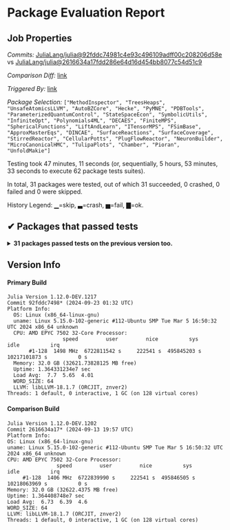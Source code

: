 # Package Evaluation Report

## Job Properties

*Commits:* [JuliaLang/julia@92fddc74981c4e93c496109adff00c208206d58e](https://github.com/JuliaLang/julia/commit/92fddc74981c4e93c496109adff00c208206d58e) vs [JuliaLang/julia@2616634a17fdd286e64d16d454bb8077c54d51c9](https://github.com/JuliaLang/julia/commit/2616634a17fdd286e64d16d454bb8077c54d51c9)

*Comparison Diff:* [link](https://github.com/JuliaLang/julia/compare/2616634a17fdd286e64d16d454bb8077c54d51c9...92fddc74981c4e93c496109adff00c208206d58e)

*Triggered By:* [link](https://github.com/JuliaLang/julia/pull/55767#issuecomment-2367100071)

*Package Selection:* `["MethodInspector", "TreesHeaps", "UnsafeAtomicsLLVM", "AutoBZCore", "Hecke", "PyMNE", "PDBTools", "ParameterizedQuantumControl", "StateSpaceEcon", "SymbolicUtils", "InfiniteOpt", "Polynomials4ML", "DECAES", "FiniteMPS", "SphericalFunctions", "LiftAndLearn", "ITensorMPS", "FSimBase", "ApproxMasterEqs", "DINCAE", "SurfaceReactions", "SurfaceCoverage", "StirredReactor", "CellularPotts", "PlugFlowReactor", "NeuronBuilder", "MicroCanonicalHMC", "TulipaPlots", "Chamber", "Pioran", "UnfoldMakie"]`

Testing took 47 minutes, 11 seconds (or, sequentially, 5 hours, 53 minutes, 33 seconds to execute 62 package tests suites).

In total, 31 packages were tested, out of which 31 succeeded, 0 crashed, 0 failed and 0 were skipped.


History Legend: ▁=skip, ▃=crash, ▅=fail, ▇=ok.

## ✔ Packages that passed tests

<details><summary><strong>31 packages passed tests on the previous version too.</strong></summary>
<p>

| Package | History (8-24 to 9-22) |
| ------- | ------- |
| [UnsafeAtomicsLLVM v0.2.1](https://s3.amazonaws.com/julialang-reports/nanosoldier/pkgeval/by_hash/92fddc7_vs_2616634/UnsafeAtomicsLLVM.primary.log) | <span class="history">▇▇▇▇▇▇▇▇▇▇▇▇▇</span> |
| [SymbolicUtils v3.7.1](https://s3.amazonaws.com/julialang-reports/nanosoldier/pkgeval/by_hash/92fddc7_vs_2616634/SymbolicUtils.primary.log) | <span class="history">▇▇▇▇▇▇▇▇▇▇▅▇▇</span> |
| [PDBTools v1.8.4](https://s3.amazonaws.com/julialang-reports/nanosoldier/pkgeval/by_hash/92fddc7_vs_2616634/PDBTools.primary.log) | <span class="history">▅▅▅▇▇▇▇▇▇▅▅▇▅</span> |
| [Hecke v0.34.2](https://s3.amazonaws.com/julialang-reports/nanosoldier/pkgeval/by_hash/92fddc7_vs_2616634/Hecke.primary.log) | <span class="history">▇▇▇▇▇▇▇▇▇▇▇▇▇</span> |
| [FSimBase v0.2.2](https://s3.amazonaws.com/julialang-reports/nanosoldier/pkgeval/by_hash/92fddc7_vs_2616634/FSimBase.primary.log) | <span class="history">▅▅▅▇▅▅▅▇▇▅▅▇▇</span> |
| [SurfaceReactions v0.1.6](https://s3.amazonaws.com/julialang-reports/nanosoldier/pkgeval/by_hash/92fddc7_vs_2616634/SurfaceReactions.primary.log) | <span class="history">▅▇▇▇▇▇▇▇▇▇▇▇▇</span> |
| [StirredReactor v0.1.4](https://s3.amazonaws.com/julialang-reports/nanosoldier/pkgeval/by_hash/92fddc7_vs_2616634/StirredReactor.primary.log) | <span class="history">▅▅▅▇▇▇▇▇▇▇▇▇▇</span> |
| [PlugFlowReactor v0.1.2](https://s3.amazonaws.com/julialang-reports/nanosoldier/pkgeval/by_hash/92fddc7_vs_2616634/PlugFlowReactor.primary.log) | <span class="history">▅▇▇▇▇▇▇▇▇▇▇▇▇</span> |
| [SphericalFunctions v2.2.4](https://s3.amazonaws.com/julialang-reports/nanosoldier/pkgeval/by_hash/92fddc7_vs_2616634/SphericalFunctions.primary.log) | <span class="history">▅▅▅▇▇▇▇▇▇▇▇▇▇</span> |
| [MethodInspector v0.3.1](https://s3.amazonaws.com/julialang-reports/nanosoldier/pkgeval/by_hash/92fddc7_vs_2616634/MethodInspector.primary.log) | <span class="history">▅▅▅▅▇▇▇▇▇▇▇▇▅</span> |
| [TreesHeaps v0.2.1](https://s3.amazonaws.com/julialang-reports/nanosoldier/pkgeval/by_hash/92fddc7_vs_2616634/TreesHeaps.primary.log) | <span class="history">▇▇▇▇▇▇▇▇▇▇▇▇▇</span> |
| [PyMNE v0.2.2](https://s3.amazonaws.com/julialang-reports/nanosoldier/pkgeval/by_hash/92fddc7_vs_2616634/PyMNE.primary.log) | <span class="history">▇▇▇▇▇▇▇▇▇▇▇▇▇</span> |
| [AutoBZCore v0.4.1](https://s3.amazonaws.com/julialang-reports/nanosoldier/pkgeval/by_hash/92fddc7_vs_2616634/AutoBZCore.primary.log) | <span class="history">▇▇▇▇▇▇▇▇▇▇▇▇▇</span> |
| [StateSpaceEcon v0.5.2](https://s3.amazonaws.com/julialang-reports/nanosoldier/pkgeval/by_hash/92fddc7_vs_2616634/StateSpaceEcon.primary.log) | <span class="history">▇▇▇▇▇▇▇▇▇▇▇▇▇</span> |
| [Polynomials4ML v0.3.1](https://s3.amazonaws.com/julialang-reports/nanosoldier/pkgeval/by_hash/92fddc7_vs_2616634/Polynomials4ML.primary.log) | <span class="history">▅▅▅▇▇▇▇▇▇▇▇▇▇</span> |
| [InfiniteOpt v0.5.9](https://s3.amazonaws.com/julialang-reports/nanosoldier/pkgeval/by_hash/92fddc7_vs_2616634/InfiniteOpt.primary.log) | <span class="history">▇▇▇▇▇▇▇▇▇▇▇▇▇</span> |
| [DECAES v0.6.0](https://s3.amazonaws.com/julialang-reports/nanosoldier/pkgeval/by_hash/92fddc7_vs_2616634/DECAES.primary.log) | <span class="history">▇▇▇▇▅▇▅▅▅▅▅▅▇</span> |
| [ApproxMasterEqs v1.0.0](https://s3.amazonaws.com/julialang-reports/nanosoldier/pkgeval/by_hash/92fddc7_vs_2616634/ApproxMasterEqs.primary.log) | <span class="history">▇▇▇▇▇▇▇▇▇▇▇▇▇</span> |
| [MicroCanonicalHMC v0.1.7](https://s3.amazonaws.com/julialang-reports/nanosoldier/pkgeval/by_hash/92fddc7_vs_2616634/MicroCanonicalHMC.primary.log) | <span class="history">▇▇▇▇▇▇▇▇▇▇▇▇▇</span> |
| [FiniteMPS v1.4.2](https://s3.amazonaws.com/julialang-reports/nanosoldier/pkgeval/by_hash/92fddc7_vs_2616634/FiniteMPS.primary.log) | <span class="history">▇▇▇▇▇▇▇▇▇▇▇▇▇</span> |
| [NeuronBuilder v0.2.5](https://s3.amazonaws.com/julialang-reports/nanosoldier/pkgeval/by_hash/92fddc7_vs_2616634/NeuronBuilder.primary.log) | <span class="history">▇▇▅▇▅▇▇▅▇▇▇▇▇</span> |
| [SurfaceCoverage v0.1.3](https://s3.amazonaws.com/julialang-reports/nanosoldier/pkgeval/by_hash/92fddc7_vs_2616634/SurfaceCoverage.primary.log) | <span class="history">▅▇▇▇▇▇▇▇▇▇▇▇▇</span> |
| [TulipaPlots v0.1.0](https://s3.amazonaws.com/julialang-reports/nanosoldier/pkgeval/by_hash/92fddc7_vs_2616634/TulipaPlots.primary.log) | <span class="history">▇▇▇▇▇▇▅▅▅▇▅▇▅</span> |
| [DINCAE v2.0.4](https://s3.amazonaws.com/julialang-reports/nanosoldier/pkgeval/by_hash/92fddc7_vs_2616634/DINCAE.primary.log) | <span class="history">▇▇▇▇▇▇▇▇▇▇▅▇▇</span> |
| [Pioran v0.1.6](https://s3.amazonaws.com/julialang-reports/nanosoldier/pkgeval/by_hash/92fddc7_vs_2616634/Pioran.primary.log) | <span class="history">▅▇▅▅▇▇▅▇▇▇▅▇▇</span> |
| [ITensorMPS v0.2.5](https://s3.amazonaws.com/julialang-reports/nanosoldier/pkgeval/by_hash/92fddc7_vs_2616634/ITensorMPS.primary.log) | <span class="history">▅▅▅▅▇▇▇▇▇▇▅▇▅</span> |
| [CellularPotts v0.3.5](https://s3.amazonaws.com/julialang-reports/nanosoldier/pkgeval/by_hash/92fddc7_vs_2616634/CellularPotts.primary.log) | <span class="history">▅▅▅▇▅▅▅▅▇▇▅▇▅</span> |
| [ParameterizedQuantumControl v0.1.2](https://s3.amazonaws.com/julialang-reports/nanosoldier/pkgeval/by_hash/92fddc7_vs_2616634/ParameterizedQuantumControl.primary.log) | <span class="history">▅▇▅▇▇▇▇▇▇▅▅▇▃</span> |
| [Chamber v0.2.0](https://s3.amazonaws.com/julialang-reports/nanosoldier/pkgeval/by_hash/92fddc7_vs_2616634/Chamber.primary.log) | <span class="history">▅▅▅▇▇▅▇▇▇▅▅▇▅</span> |
| [LiftAndLearn v1.0.1](https://s3.amazonaws.com/julialang-reports/nanosoldier/pkgeval/by_hash/92fddc7_vs_2616634/LiftAndLearn.primary.log) | <span class="history">▇▇▇▇▇▇▇▇▇▇▅▇▇</span> |
| [UnfoldMakie v0.5.7](https://s3.amazonaws.com/julialang-reports/nanosoldier/pkgeval/by_hash/92fddc7_vs_2616634/UnfoldMakie.primary.log) | <span class="history">▅▅▅▅▅▅▅▅▅▅▅▅▅</span> |

</p>
</details>


## Version Info

#### Primary Build

```
Julia Version 1.12.0-DEV.1217
Commit 92fddc7498* (2024-09-23 01:32 UTC)
Platform Info:
  OS: Linux (x86_64-linux-gnu)
  uname: Linux 5.15.0-102-generic #112-Ubuntu SMP Tue Mar 5 16:50:32 UTC 2024 x86_64 unknown
  CPU: AMD EPYC 7502 32-Core Processor: 
                  speed         user         nice          sys         idle          irq
       #1-128  1498 MHz  6722811542 s     222541 s  495845203 s  10217101873 s          0 s
  Memory: 32.0 GB (32621.73828125 MB free)
  Uptime: 1.364331234e7 sec
  Load Avg:  7.7  5.65  4.01
  WORD_SIZE: 64
  LLVM: libLLVM-18.1.7 (ORCJIT, znver2)
Threads: 1 default, 0 interactive, 1 GC (on 128 virtual cores)

```

  #### Comparison Build

  ```
Julia Version 1.12.0-DEV.1202
Commit 2616634a17* (2024-09-13 19:57 UTC)
Platform Info:
  OS: Linux (x86_64-linux-gnu)
  uname: Linux 5.15.0-102-generic #112-Ubuntu SMP Tue Mar 5 16:50:32 UTC 2024 x86_64 unknown
  CPU: AMD EPYC 7502 32-Core Processor: 
                  speed         user         nice          sys         idle          irq
       #1-128  1406 MHz  6722839990 s     222541 s  495846505 s  10218063969 s          0 s
  Memory: 32.0 GB (32622.4375 MB free)
  Uptime: 1.364408748e7 sec
  Load Avg:  6.73  6.39  4.6
  WORD_SIZE: 64
  LLVM: libLLVM-18.1.7 (ORCJIT, znver2)
Threads: 1 default, 0 interactive, 1 GC (on 128 virtual cores)

  ```
  <!-- Generated on 2024-09-23T04:37:51.531 -->
